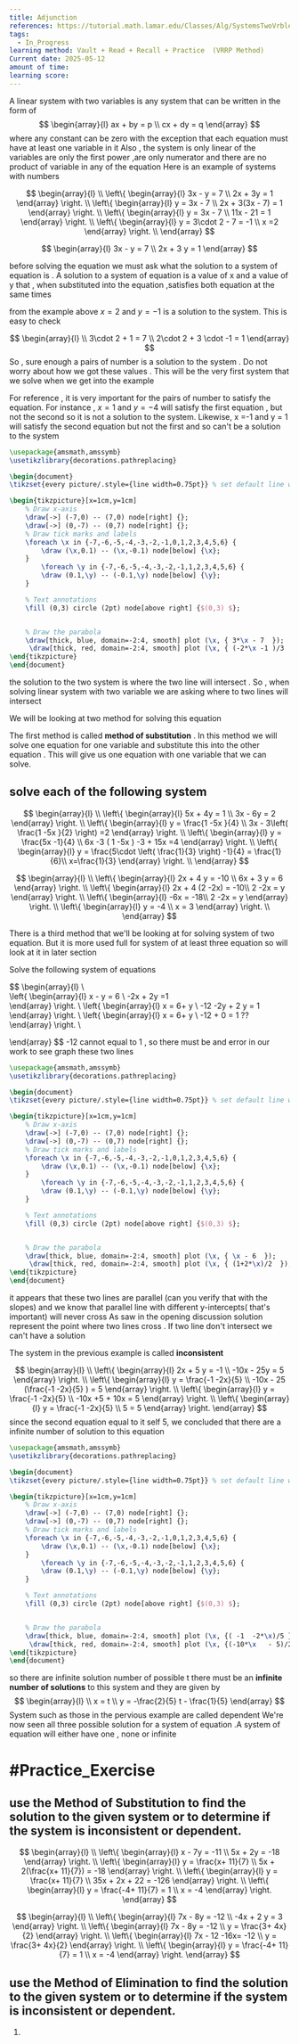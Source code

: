 ```yaml
---
title: Adjunction
references: https://tutorial.math.lamar.edu/Classes/Alg/SystemsTwoVrble.aspx
tags:
  - In_Progress
learning method: Vault + Read + Recall + Practice  (VRRP Method)
Current date: 2025-05-12
amount of time: 
learning score:
---
```

A linear system with two variables is any system that can be written in the form of 
$$
\begin{array}{l}  
ax + by =  p    \\
cx  + dy  = q 
\end{array}
$$
where any constant can be zero with the exception that each equation must have at least one variable in it 
Also , the system is only linear  of the variables are only the first power ,are only numerator and there are no product of variable in any of the equation 
Here is an example of systems with numbers  

$$ 
\begin{array}{l} \\  
\left\{ \begin{array}{l}
3x - y  =  7  \\ 
 2x  + 3y  = 1  
\end{array} \right. \\ 
\left\{ \begin{array}{l}
y  =  3x   - 7 \\
 2x  + 3(3x   - 7)  = 1  
\end{array} \right. \\ 
\left\{ \begin{array}{l}
y  =  3x   - 7 \\
11x  - 21  = 1  
\end{array} \right.  \\
\left\{ \begin{array}{l}
y  =  3\cdot  2   - 7    = -1 \\
x  =2  
\end{array} \right. \\
\end{array}
$$

$$
\begin{array}{l}  
3x - y =  7  \\
2x + 3 y = 1  
\end{array}
$$


before solving the equation we must ask what the solution to a system of equation is . A solution to a system of equation is a value of x and a value of y that , when substituted into the equation ,satisfies both equation at the same times 

from the example above  $x = 2$ and $y = -1$ is a solution to the system. This is easy to check 

$$
\begin{array}{l} \\
3\cdot 2 + 1   =  7  \\
2\cdot 2  + 3 \cdot -1 = 1  
\end{array}
$$
So , sure enough a pairs of number is a solution to the system . Do not worry about how we got these values . This will be the very first system that we solve when we get into the example 

For reference , it is very important for the pairs of number to satisfy the equation. For instance , $x=1$ and $y=-4$ will satisfy the first equation , but not the second so it is not a solution to the system. Likewise,  x =-1 and y = 1 will satisfy the second equation but not the first and so can't be a solution to the system



```tikz
\usepackage{amsmath,amssymb}
\usetikzlibrary{decorations.pathreplacing}

\begin{document}
\tikzset{every picture/.style={line width=0.75pt}} % set default line width

\begin{tikzpicture}[x=1cm,y=1cm]
    % Draw x-axis
    \draw[->] (-7,0) -- (7,0) node[right] {};
    \draw[->] (0,-7) -- (0,7) node[right] {};
    % Draw tick marks and labels
    \foreach \x in {-7,-6,-5,-4,-3,-2,-1,0,1,2,3,4,5,6} {
        \draw (\x,0.1) -- (\x,-0.1) node[below] {\x};
    }
        \foreach \y in {-7,-6,-5,-4,-3,-2,-1,1,2,3,4,5,6} {
        \draw (0.1,\y) -- (-0.1,\y) node[below] {\y};
    }

    % Text annotations  
    \fill (0,3) circle (2pt) node[above right] {$(0,3) $};


    % Draw the parabola
    \draw[thick, blue, domain=-2:4, smooth] plot (\x, { 3*\x - 7  }); 
     \draw[thick, red, domain=-2:4, smooth] plot (\x, { (-2*\x -1 )/3  }); 
\end{tikzpicture}
\end{document}


``` 

the solution to the two system is where the two line will intersect . So , when solving linear system with two variable we are asking where to two lines will intersect 

We will be looking at two method for solving this equation 

The first method is called **method of substitution** . In this method we will solve one equation for one variable and substitute this into the other equation . This will give us one equation with one variable that we can solve.


## solve each of the following system 



$$ 
\begin{array}{l} \\  
\left\{ \begin{array}{l}
5x +  4y  = 1       \\
3x  -  6y  = 2 
\end{array} \right. \\ 
\left\{ \begin{array}{l}
y =  \frac{1  -5x }{4}   \\
3x  - 3\left( \frac{1  -5x }{2} \right)  =2 
\end{array} \right. \\ 
\left\{ \begin{array}{l} 
y =  \frac{5x -1}{4}   \\
6x     -3  ( 1  -5x ) -3  +  15x  =4  
\end{array} \right.  \\
\left\{ \begin{array}{l}
y =  \frac{5\cdot \left( \frac{1}{3} \right) -1}{4}    = \frac{1}{6}\\
x=\frac{1}{3}
\end{array} \right. \\
\end{array}
$$




$$ 
\begin{array}{l} \\  
\left\{ \begin{array}{l}
2x + 4 y =  -10     \\
6x +  3 y =  6 
\end{array} \right. \\ 
\left\{ \begin{array}{l}
2x + 4 (2 -2x) =  -10\\  
2 -2x    = y 
\end{array} \right. \\ 
\left\{ \begin{array}{l} 
-6x  =  -18\\  
2 -2x    = y 
\end{array} \right.  \\
\left\{ \begin{array}{l}
y =  -4   \\
x  = 3 
\end{array} \right. \\
\end{array}
$$




There is a third method that we'll  be looking at for solving system of two equation. But it is more used full for system of at least three equation so will look at it in later section 

Solve the following system of equations 


$$ 
\begin{array}{l} \\  
\left\{ \begin{array}{l}
x - y = 6  \\
-2x  +  2y  =1  
\end{array} \right. \\ 
\left\{ \begin{array}{l}
x = 6+ y     \\
   -12   -2y  + 2 y  = 1 
\end{array} \right. \\ 
\left\{ \begin{array}{l} 
x = 6+ y     \\
   -12  + 0 = 1  ?? 
\end{array} \right.  \\

\end{array}
$$
-12  cannot equal to 1 , so there must be and error in our  work  to see graph these two lines 



```tikz
\usepackage{amsmath,amssymb}
\usetikzlibrary{decorations.pathreplacing}

\begin{document}
\tikzset{every picture/.style={line width=0.75pt}} % set default line width

\begin{tikzpicture}[x=1cm,y=1cm]
    % Draw x-axis
    \draw[->] (-7,0) -- (7,0) node[right] {};
    \draw[->] (0,-7) -- (0,7) node[right] {};
    % Draw tick marks and labels
    \foreach \x in {-7,-6,-5,-4,-3,-2,-1,0,1,2,3,4,5,6} {
        \draw (\x,0.1) -- (\x,-0.1) node[below] {\x};
    }
        \foreach \y in {-7,-6,-5,-4,-3,-2,-1,1,2,3,4,5,6} {
        \draw (0.1,\y) -- (-0.1,\y) node[below] {\y};
    }

    % Text annotations  
    \fill (0,3) circle (2pt) node[above right] {$(0,3) $};


    % Draw the parabola
    \draw[thick, blue, domain=-2:4, smooth] plot (\x, { \x - 6  }); 
     \draw[thick, red, domain=-2:4, smooth] plot (\x, { (1+2*\x)/2  }); 
\end{tikzpicture}
\end{document}


``` 
it appears that these two lines are parallel (can you verify that with the slopes) and we know that parallel line with different y-intercepts( that's important) will never cross 
As saw in the opening discussion solution represent the point where two lines cross . If two line don't intersect we can't have a solution 

The system in the previous example is called **inconsistent** 

$$
\begin{array}{l} \\
\left\{ \begin{array}{l}
2x +  5 y  = -1   \\
-10x  - 25y =  5  
\end{array} \right. \\ 
\left\{ \begin{array}{l}
y =  \frac{-1  -2x}{5}  \\
-10x  - 25 (\frac{-1  -2x}{5}  )   =   5 
\end{array} \right.  \\
\left\{ \begin{array}{l}
y =  \frac{-1  -2x}{5}  \\
-10x +5 + 10x  =   5 
\end{array} \right. \\ 
\left\{ \begin{array}{l}
y =  \frac{-1  -2x}{5}  \\
5  =   5 
\end{array} \right.
\end{array}
$$
since the second equation  equal to it self 5, we concluded that there are a infinite number of solution to this equation  

```tikz
\usepackage{amsmath,amssymb}
\usetikzlibrary{decorations.pathreplacing}

\begin{document}
\tikzset{every picture/.style={line width=0.75pt}} % set default line width

\begin{tikzpicture}[x=1cm,y=1cm]
    % Draw x-axis
    \draw[->] (-7,0) -- (7,0) node[right] {};
    \draw[->] (0,-7) -- (0,7) node[right] {};
    % Draw tick marks and labels
    \foreach \x in {-7,-6,-5,-4,-3,-2,-1,0,1,2,3,4,5,6} {
        \draw (\x,0.1) -- (\x,-0.1) node[below] {\x};
    }
        \foreach \y in {-7,-6,-5,-4,-3,-2,-1,1,2,3,4,5,6} {
        \draw (0.1,\y) -- (-0.1,\y) node[below] {\y};
    }

    % Text annotations  
    \fill (0,3) circle (2pt) node[above right] {$(0,3) $};


    % Draw the parabola
    \draw[thick, blue, domain=-2:4, smooth] plot (\x, {( -1  -2*\x)/5 }); 
     \draw[thick, red, domain=-2:4, smooth] plot (\x, {(-10*\x   - 5)/25 }); 
\end{tikzpicture}
\end{document}


``` 
so there are infinite solution  number of possible t there must be an **infinite number of solutions** to this system and they are given by 
$$
\begin{array}{l} \\
x = t  \\
y =  -\frac{2}{5} t   - \frac{1}{5}
\end{array}
$$
System such as those in the pervious example are called dependent 
We're now seen all three possible solution for a system of equation .A system of equation  will either have one , none or infinite 



# #Practice_Exercise  


## use the Method of Substitution to find the solution to the given system or to determine if the system is inconsistent or dependent. 
$$
\begin{array}{l} \\
\left\{ \begin{array}{l}
x - 7y = -11   \\
5x + 2y =  -18  
\end{array} \right. \\ 
\left\{ \begin{array}{l}
y   =  \frac{x+ 11}{7} \\
5x  + 2(\frac{x+ 11}{7}) =  -18 
\end{array} \right.  \\
\left\{ \begin{array}{l}
y   =  \frac{x+ 11}{7} \\
35x  +   2x + 22  =  -126  
\end{array} \right. \\ 
\left\{ \begin{array}{l}
y =  \frac{-4+ 11}{7}  = 1 \\
x  = -4 
\end{array} \right.
\end{array}
$$



$$
\begin{array}{l} \\
\left\{ \begin{array}{l}
7x - 8y =  -12   \\
-4x + 2 y = 3 
\end{array} \right. \\ 
\left\{ \begin{array}{l}
7x - 8y =  -12   \\
y  =  \frac{3+ 4x}{2}
\end{array} \right.  \\
\left\{ \begin{array}{l}
7x    - 12  -16x=  -12   \\
y  =  \frac{3+ 4x}{2}
\end{array} \right. \\ 
\left\{ \begin{array}{l}
y =  \frac{-4+ 11}{7}  = 1 \\
x  = -4 
\end{array} \right.
\end{array}
$$

## use the Method of Elimination to find the solution to the given system or to determine if the system is inconsistent or dependent.

1. 